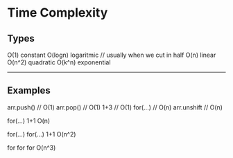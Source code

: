 # Time Complexity

## Types

O(1) constant
O(logn) logaritmic // usually when we cut in half
O(n) linear
O(n^2) quadratic
O(k^n) exponential

---

## Examples

arr.push() // O(1)
arr.pop() // O(1)
1+3 // O(1)
for(...) // O(n)
arr.unshift // O(n)

for(...)
    1+1
O(n)

for(...)
    for(...)
        1+1
O(n^2)

for
    for
        for
O(n^3)
